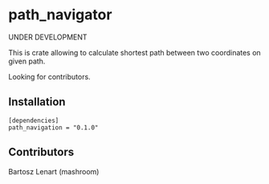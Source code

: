 # path_navigator

UNDER DEVELOPMENT

This is crate allowing to calculate shortest path between two coordinates on given path.

Looking for contributors.

## Installation

```
[dependencies]
path_navigation = "0.1.0"
```
## Contributors

Bartosz Lenart (mashroom)

